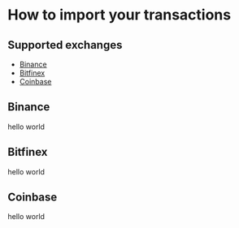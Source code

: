 # How to import your transactions

## Supported exchanges

- [Binance](#binance)
- [Bitfinex](#bitfinex)
- [Coinbase](#coinbase)

## Binance

hello world

## Bitfinex

hello world

## Coinbase

hello world
